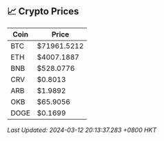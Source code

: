 ## 📈 Crypto Prices

| Coin | Price |
| ---- | ----- |
| BTC | $71961.5212 |
| ETH | $4007.1887 |
| BNB | $528.0776 |
| CRV | $0.8013 |
| ARB | $1.9892 |
| OKB | $65.9056 |
| DOGE | $0.1699 |

_Last Updated: 2024-03-12 20:13:37.283 +0800 HKT_